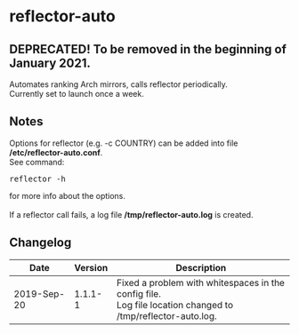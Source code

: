 # reflector-auto
## DEPRECATED! To be removed in the beginning of January 2021.
Automates ranking Arch mirrors, calls reflector periodically.<br>
Currently set to launch once a week.
## Notes
Options for reflector (e.g. -c COUNTRY) can be added into file <b>/etc/reflector-auto.conf</b>.<br>
See command:
<pre>
reflector -h
</pre>
for more info about the options.<br>
<br>
If a reflector call fails, a log file <b>/tmp/reflector-auto.log</b> is created.

## Changelog

Date | Version | Description
---- | ------- | -----------
2019-Sep-20 | 1.1.1-1 | Fixed a problem with whitespaces in the config file.<br>Log file location changed to /tmp/reflector-auto.log.

